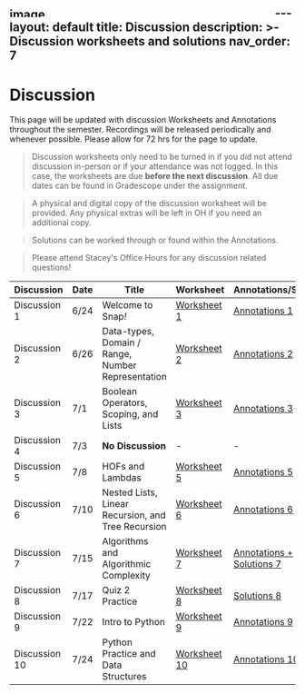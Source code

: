 <img width="468" height="17" alt="image" src="https://github.com/user-attachments/assets/5b5d847d-5cbc-4af5-a48f-fe3ac6bb0740" />---
layout: default
title: Discussion
description: >-
    Discussion worksheets and solutions
nav_order: 7
---

# Discussion

This page will be updated with discussion Worksheets and Annotations throughout the semester. Recordings will be released periodically and whenever possible. Please allow for 72 hrs for the page to update. 

> Discussion worksheets only need to be turned in if you did not attend discussion in-person or if your attendance was not logged. In this case, the worksheets are due **before the next discussion**. All due dates can be found in Gradescope under the assignment. 

> A physical and digital copy of the discussion worksheet will be provided. Any physical extras will be left in OH if you need an additional copy.

> Solutions can be worked through or found within the Annotations.

> Please attend Stacey's Office Hours for any discussion related questions!

<table>
  <thead>
    <tr>
      <th>Discussion</th>
      <th>Date</th>
      <th>Title</th>
      <th>Worksheet</th>
      <th>Annotations/Slides</th>
    </tr>
  </thead>
  <tbody>
    <tr>
      <td>Discussion 1</td>
      <td>6/24</td>
      <td>Welcome to Snap<em>!</em></td>
      <td><a href="https://drive.google.com/drive/folders/1mYfYNawnmTOK9t4kR1wzu_auZBq7AQwA?usp=sharing">Worksheet 1</a></td>
      <td><a href="https://drive.google.com/file/d/1QB5Y4fT-N63k7wbvjssfSFw7umhC2wzw/view?usp=sharing">Annotations 1</a></td>
    </tr>
    <tr>
      <td>Discussion 2</td>
      <td>6/26</td>
      <td>Data-types, Domain / Range, Number Representation</td>
      <td><a href="https://drive.google.com/drive/u/0/folders/1iQIyscHTTV3E3iibGPUcRgktiZFGHEuK">Worksheet 2</a></td>
      <td><a href="https://drive.google.com/file/d/1oaAIEH5NS-j__zF_a0PcB7cMP8SPpOTS/view?usp=sharing">Annotations 2</a></td>
    </tr>
    <tr>
      <td>Discussion 3</td>
      <td>7/1</td>
      <td>Boolean Operators, Scoping, and Lists</td>
      <td><a href="https://drive.google.com/drive/folders/1nmOZPQixUNUloeppGi8ou3WcHzXrIvkX?usp=sharing">Worksheet 3</a></td>
      <td><a href="https://docs.google.com/presentation/d/1Lc3OHnVIHYPVxLA7lAy9WUPw-h351bkKaYgnTNRFHTQ/edit?slide=id.p#slide=id.p">Annotations 3</a></td>
    </tr>
    <tr>
      <td>Discussion 4</td>
      <td>7/3</td>
      <td><strong>No Discussion</strong></td>
      <td>-</td>
      <td>-</td>
    </tr>
    <tr>
      <td>Discussion 5</td>
      <td>7/8</td>
      <td>HOFs and Lambdas</td>
      <td><a href="https://drive.google.com/drive/folders/1jiprEwfdMFeWViabYdD_syLAKUFQrq9U?usp=drive_link">Worksheet 5</a></td>
      <td><a href="https://docs.google.com/presentation/d/1DqoRuOskeyF3rXhc49HQsiY7QZCANot4S7iHBRxybsY/edit?usp=sharing">Annotations 5</a></td>
    </tr>
    <tr>
      <td>Discussion 6</td>
      <td>7/10</td>
      <td>Nested Lists, Linear Recursion, and Tree Recursion</td>
      <td><a href="https://drive.google.com/drive/folders/1bkOGZfM5PxubMFk7OvUkVdxKMfk9KDAT?usp=sharing">Worksheet 6</a></td>
      <td><a href="https://docs.google.com/presentation/d/1GL1UWCSr0J1BGtprgV80s82ePZ8zCD64klp0BbAeQww/edit?slide=id.p#slide=id.p">Annotations 6</a></td>
    </tr>
    <tr>
      <td>Discussion 7</td>
      <td>7/15</td>
      <td>Algorithms and Algorithmic Complexity</td>
      <td><a href="https://drive.google.com/drive/folders/1YN3lSNWiAntR-9vHF_fS8o4abB6SH8Je?usp=drive_link">Worksheet 7</a></td>
      <td><a href="https://docs.google.com/presentation/d/172HNcSOWLGpsbmtbJw0x5ZlIoC-tRFbzKyPreWtiLwI/edit?slide=id.p#slide=id.p">Annotations + Solutions 7</a></td>
    </tr>
    <tr>
      <td>Discussion 8</td>
      <td>7/17</td>
      <td>Quiz 2 Practice</td>
      <td><a href="https://drive.google.com/drive/folders/1Lb1fur7l5GKoire4FDkThgNRz-PDT8cu?usp=sharing">Worksheet 8</a></td>
      <td><a href="https://drive.google.com/drive/folders/1Lb1fur7l5GKoire4FDkThgNRz-PDT8cu">Solutions 8</a></td>
    </tr>
       <tr>
      <td>Discussion 9</td>
      <td>7/22</td>
      <td>Intro to Python</td>
      <td><a href="https://drive.google.com/drive/folders/1osIvSuPFZhXbyocXUDNaw1fhM3VSW5sE?usp=drive_link">Worksheet 9</a></td>
      <td><a href="https://docs.google.com/presentation/d/1mpCMhSejeUjYB6M9Cp6x31Xdm3aAmhhh8MNSwvTc3_g/edit?slide=id.g36f737a5727_0_0#slide=id.g36f737a5727_0_0">Annotations 9</a></td>
    </tr>
          <tr>
      <td>Discussion 10</td>
      <td>7/24</td>
      <td>Python Practice and Data Structures</td>
      <td><a href="https://drive.google.com/drive/folders/17Fgscj_4MIcwcMNW9-ctEtS9a01DPHWN?usp=sharing">Worksheet 10</a></td>
      <td><a href="https://docs.google.com/presentation/d/1t7gbEcSQ9VOblbjpKUH192KtxgTDZBkRfjpj3wmpRB4/edit?slide=id.g36f737a5727_0_0#slide=id.g36f737a5727_0_0">Annotations 10</a></td>
    </tr>
  </tbody>
</table>
